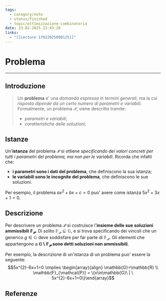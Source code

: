 ```yaml
---
tags:
  - category/note
  - status/finished
  - topic/ottimizzazione-combinatoria
date: 23-02-2025 13:43:20
links:
  - "[[Lecture 17022025090125]]"
---
```

# Problema
---
## Introduzione
> Un **problema** e' una _domanda espressa in termini generali_, ma la cui _risposta dipende da un certo numero di parametri e variabili_. Formalmente, un problema $\mathcal{P}$, viene descritto tramite:
> - _parametri e variabili_;
> - _caratteristiche delle soluzioni_;

## Istanze
Un'**istanza** del problema $\mathcal{P}$ si ottiene _specificando dei valori concreti per tutti i parametri del problema, ma non per le variabili_. Ricorda che infatti che:
- **i parametri sono i dati del problema**, che definiscono la sua istanza;
- **le variabili sono le incognite del problema**, che definiscono le sue soluzioni.

Per esempio, il problema $ax^2+bx+c=0$ puo' avere come istanza $5x^2+3x+1=0$.

## Descrizione
Per descrivere un problema $\mathcal{P}$ si costruisce l'**insieme delle sue soluzioni ammissibili $\mathbb{F}_{\mathcal{P}}$**. Di solito $\mathbb{F}_{\mathcal{P}} \subseteq \mathbb{G}$, e si trova specificando dei vincoli che un generico $g \in \mathbb{G}$ deve soddisfare per far parte di $\mathbb{F}_{\mathcal{P}}$. Gli elementi che appartengono a **$\mathbb{G} \setminus \mathbb{F}_{\mathcal{P}}$ sono detti soluzioni non ammissibili**.

Per esempio, la descrizione di un'istanza di un problema puo' essere la seguente:
$$5x^{2}-6x+1=0 \implies \begin{array}{align} \mathbb{G}=\mathbb{R} \\ \mathbb{F}_{\mathcal{P}} = \{x\in\mathbb{G}\ | \ 5x^{2}-6x+1=0\}\end{array}$$

## Referenze